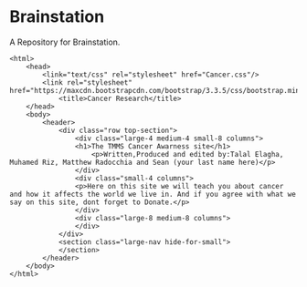 # Brainstation
A Repository for Brainstation.
<!DOCTYPE html>
	<html>
		<head>
			<link="text/css" rel="stylesheet" href="Cancer.css"/>
			<link rel="stylesheet" href="https://maxcdn.bootstrapcdn.com/bootstrap/3.3.5/css/bootstrap.min.css"/>
				<title>Cancer Research</title>
		</head>
		<body>
			<header>
				<div class="row top-section">
					<div class="large-4 medium-4 small-8 columns">
					<h1>The TMMS Cancer Awarness site</h1>
						<p>Written,Produced and edited by:Talal Elagha, Muhamed Riz, Matthew Radocchia and Sean (your last name here)</p>
					</div>
					<div class="small-4 columns">
					<p>Here on this site we will teach you about cancer and how it affects the world we live in. And if you agree with what we say on this site, dont forget to Donate.</p>
					</div>
					<div class="large-8 medium-8 columns">
					</div>
				</div>
				<section class="large-nav hide-for-small">
				</section>
			</header>
		</body>
	</html>
